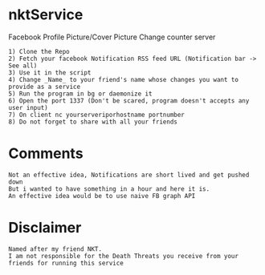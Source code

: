 nktService
==========

Facebook Profile Picture/Cover Picture Change counter server

```
1) Clone the Repo
2) Fetch your facebook Notification RSS feed URL (Notification bar -> See all)
3) Use it in the script
4) Change _Name_ to your friend's name whose changes you want to provide as a service
5) Run the program in bg or daemonize it
6) Open the port 1337 (Don't be scared, program doesn't accepts any user input)
7) On client nc yourserveriporhostname portnumber
8) Do not forget to share with all your friends
```

# Comments

```
Not an effective idea, Notifications are short lived and get pushed down
But i wanted to have something in a hour and here it is.
An effective idea would be to use naive FB graph API
```

# Disclaimer

```
Named after my friend NKT.
I am not responsible for the Death Threats you receive from your friends for running this service
```
